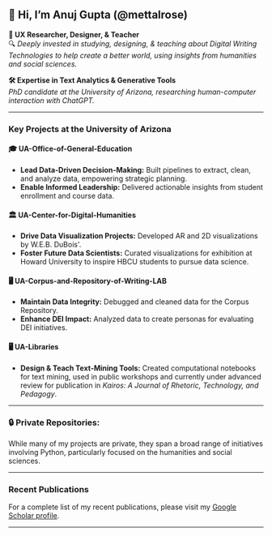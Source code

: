 ## 👋 **Hi, I’m Anuj Gupta** (@mettalrose)

**👀 UX Researcher, Designer, & Teacher**  
🔍 *Deeply invested in studying, designing, & teaching about Digital Writing Technologies to help create a better world, using insights from humanities and social sciences.*

**🛠️ Expertise in Text Analytics & Generative Tools**  
*PhD candidate at the University of Arizona, researching human-computer interaction with ChatGPT.*

---

### **Key Projects at the University of Arizona**

#### 🎓 **UA-Office-of-General-Education**
- **Lead Data-Driven Decision-Making:** Built pipelines to extract, clean, and analyze data, empowering strategic planning.
- **Enable Informed Leadership:** Delivered actionable insights from student enrollment and course data.

#### 🏛️ **UA-Center-for-Digital-Humanities**
- **Drive Data Visualization Projects:** Developed AR and 2D visualizations by W.E.B. DuBois'.
- **Foster Future Data Scientists:** Curated visualizations for exhibition at Howard University to inspire HBCU students to pursue data science.

#### 🖥️ **UA-Corpus-and-Repository-of-Writing-LAB**
- **Maintain Data Integrity:** Debugged and cleaned data for the Corpus Repository.
- **Enhance DEI Impact:** Analyzed data to create personas for evaluating DEI initiatives.

#### 🖥️ **UA-Libraries**
- **Design & Teach Text-Mining Tools:** Created computational notebooks for text mining, used in public workshops and currently under advanced review for publication in *Kairos: A Journal of Rhetoric, Technology, and Pedagogy*.


---

### 🔒 **Private Repositories:**
While many of my projects are private, they span a broad range of initiatives involving Python, particularly focused on the humanities and social sciences.

---

### **Recent Publications**
For a complete list of my recent publications, please visit my [Google Scholar profile](https://scholar.google.com/citations?user=SwLKUW8AAAAJ&hl=en&oi=ao).

---
